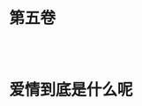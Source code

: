 <div class="title-box">
    <h1 class="part-title">
        <div class="first-title"><p>第五卷</p></div>
        <br />
        <div class="last-title"><p>爱情到底是什么呢</p></div>
    </h1>
</div>
